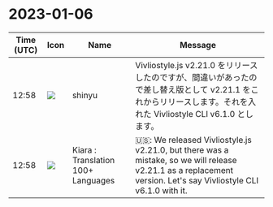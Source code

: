 # 2023-01-06

|Time (UTC)|Icon|Name|Message|
|---|---|---|---|
|12:58|![](https://avatars.slack-edge.com/2018-04-27/354445776386_e258f5ed5ba887b08668_72.jpg)|shinyu|Vivliostyle.js v2.21.0 をリリースしたのですが、間違いがあったので差し替え版として v2.21.1 をこれからリリースします。それを入れた Vivliostyle CLI v6.1.0 とします。|
|12:58|![](https://avatars.slack-edge.com/2021-08-02/2324149410423_2aa7423c4133ecb9f168_72.png)|Kiara : Translation 100+ Languages|🇺🇸: We released Vivliostyle.js v2.21.0, but there was a mistake, so we will release v2.21.1 as a replacement version. Let's say Vivliostyle CLI v6.1.0 with it.|
